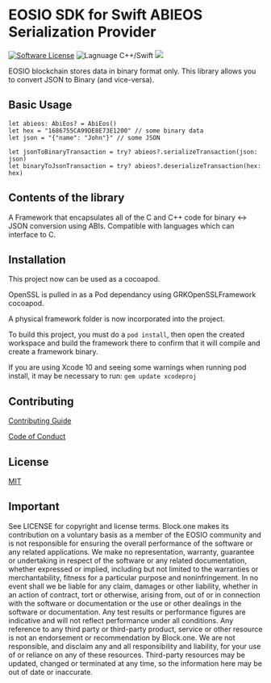 # EOSIO SDK for Swift ABIEOS Serialization Provider
[![Software License](https://img.shields.io/badge/license-MIT-lightgrey.svg)](https://github.com/EOSIO/eosio-swift/blob/master/LICENSE)
![Lagnuage C++/Swift](https://img.shields.io/badge/Language-C%2B%2B%2FSwift-yellow.svg)
![](https://img.shields.io/badge/Deployment%20Target-iOS%2012-blue.svg)

EOSIO blockchain stores data in binary format only. This library allows you to convert JSON to Binary (and vice-versa). 

## Basic Usage

```
let abieos: AbiEos? = AbiEos()
let hex = "1686755CA99DE8E73E1200" // some binary data
let json = "{"name": "John"}" // some JSON

let jsonToBinaryTransaction = try? abieos?.serializeTransaction(json: json)
let binaryToJsonTransaction = try? abieos?.deserializeTransaction(hex: hex)
```


## Contents of the library

A Framework that encapsulates all of the C and C++ code for binary <-> JSON conversion using ABIs. Compatible with languages which can interface to C.

## Installation

This project now can be used as a cocoapod.  

OpenSSL is pulled in as a Pod dependancy using GRKOpenSSLFramework cocoapod.

A physical framework folder is now incorporated into the project. 

To build this project, you must do a `pod install`, then open the created workspace and build the framework there to confirm that it will compile and create a framework binary.

If you are using Xcode 10 and seeing some warnings when running pod install, it may be necessary to run: `gem update xcodeproj`

## Contributing

[Contributing Guide](./CONTRIBUTING.md)

[Code of Conduct](./CONTRIBUTING.md#conduct)

## License

[MIT](./LICENSE)

## Important

See LICENSE for copyright and license terms.  Block.one makes its contribution on a voluntary basis as a member of the EOSIO community and is not responsible for ensuring the overall performance of the software or any related applications.  We make no representation, warranty, guarantee or undertaking in respect of the software or any related documentation, whether expressed or implied, including but not limited to the warranties or merchantability, fitness for a particular purpose and noninfringement. In no event shall we be liable for any claim, damages or other liability, whether in an action of contract, tort or otherwise, arising from, out of or in connection with the software or documentation or the use or other dealings in the software or documentation.  Any test results or performance figures are indicative and will not reflect performance under all conditions.  Any reference to any third party or third-party product, service or other resource is not an endorsement or recommendation by Block.one.  We are not responsible, and disclaim any and all responsibility and liability, for your use of or reliance on any of these resources. Third-party resources may be updated, changed or terminated at any time, so the information here may be out of date or inaccurate.
